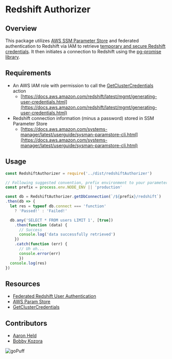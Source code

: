 # Redshift Authorizer

## Overview
This package utilizes [AWS SSM Parameter Store](https://docs.aws.amazon.com/systems-manager/latest/userguide/systems-manager-paramstore.html) and federated authentication to Redshift via IAM to retrieve [temporary and secure Redshift credentials](https://docs.aws.amazon.com/redshift/latest/mgmt/generating-user-credentials.html). It then initiates a connection to Redshift using the [pg-promise library](https://www.npmjs.com/package/pg-promise).

## Requirements

* An AWS IAM role with permission to call the [GetClusterCredentials](https://docs.aws.amazon.com/redshift/latest/APIReference/API_GetClusterCredentials.html) action
   * [https://docs.aws.amazon.com/redshift/latest/mgmt/generating-user-credentials.html](https://docs.aws.amazon.com/redshift/latest/mgmt/generating-user-credentials.html)
* Redshift connection information (minus a password) stored in SSM Parameter Store
	* [https://docs.aws.amazon.com/systems-manager/latest/userguide/sysman-paramstore-cli.html](https://docs.aws.amazon.com/systems-manager/latest/userguide/sysman-paramstore-cli.html)

## Usage

```javascript
const RedshiftAuthorizer = require('../dist/redshiftAuthorizer')

// Following suggested convention, prefix environment to your parameter names
const prefix = process.env.NODE_ENV || 'production'

const db = RedshiftAuthorizer.getDbConnection(`/${prefix}/redshift`)
.then(db => {
  let res = typeof db.connect === 'function'
    ? 'Passed!' : 'Failed!'

  db.any('SELECT * FROM users LIMIT 1', [true])
    .then(function (data) {
      // Success
      console.log('data successfully retrieved')
    })
    .catch(function (err) {
      // Uh oh...
      console.error(err)
	  })
  console.log(res)
})

```

## Resources

* [Federated Redshift User Authentication](https://aws.amazon.com/blogs/big-data/federate-database-user-authentication-easily-with-iam-and-amazon-redshift/)
* [AWS Param Store](https://docs.aws.amazon.com/systems-manager/latest/userguide/systems-manager-paramstore.html)
* [GetClusterCredentials](https://docs.aws.amazon.com/redshift/latest/APIReference/API_GetClusterCredentials.html)

## Contributors

* [Aaron Held](https://github.com/aheld)
* [Bobby Kozora](https://github.com/bkozora)


![goPuff](https://s3.amazonaws.com/gopuff-content/assets/images/goPuff-logo.png "Logo Title Text 1")
